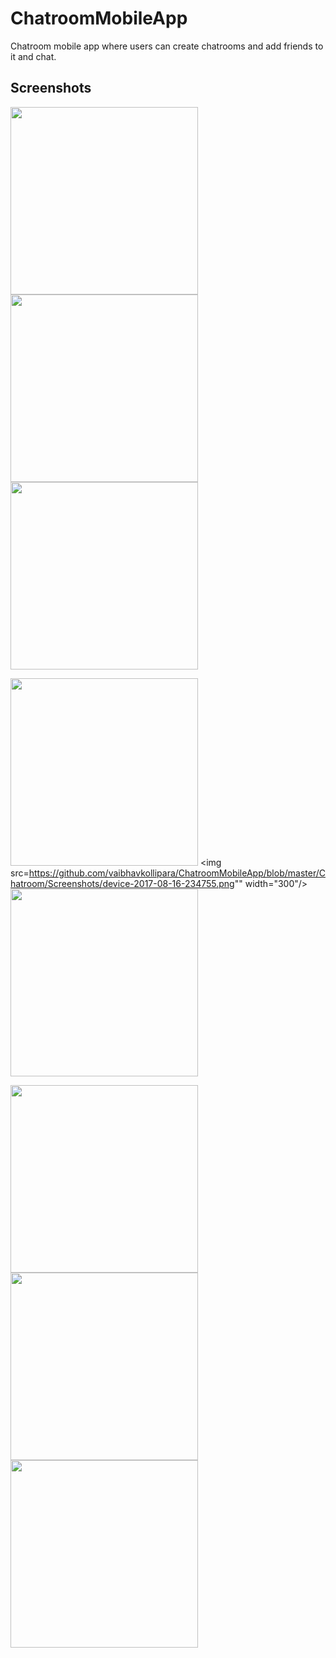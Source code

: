 # ChatroomMobileApp
Chatroom mobile app where users can create chatrooms and add friends to it and chat.

## Screenshots

<img src="https://github.com/vaibhavkollipara/ChatroomMobileApp/blob/master/Chatroom/Screenshots/device-2017-08-16-234544.png" width="300"/> <img src="https://github.com/vaibhavkollipara/ChatroomMobileApp/blob/master/Chatroom/Screenshots/device-2017-08-16-234641.png" width="300"/> <img src="https://github.com/vaibhavkollipara/ChatroomMobileApp/blob/master/Chatroom/Screenshots/device-2017-08-16-234727.png" width="300"/>

<img src="https://github.com/vaibhavkollipara/ChatroomMobileApp/blob/master/Chatroom/Screenshots/device-2017-08-16-234738.png" width="300"/> <img src=https://github.com/vaibhavkollipara/ChatroomMobileApp/blob/master/Chatroom/Screenshots/device-2017-08-16-234755.png"" width="300"/> <img src="https://github.com/vaibhavkollipara/ChatroomMobileApp/blob/master/Chatroom/Screenshots/device-2017-08-16-234809.png" width="300"/>

<img src="https://github.com/vaibhavkollipara/ChatroomMobileApp/blob/master/Chatroom/Screenshots/device-2017-08-16-235140.png" width="300"/> <img src="https://github.com/vaibhavkollipara/ChatroomMobileApp/blob/master/Chatroom/Screenshots/device-2017-08-16-235157.png" width="300"/> <img src="https://github.com/vaibhavkollipara/ChatroomMobileApp/blob/master/Chatroom/Screenshots/device-2017-08-16-235216.png" width="300"/>
